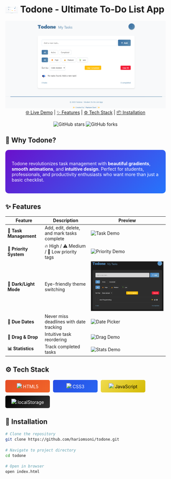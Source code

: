 # <img src="https://github.com/hariomsonihs/Todone/blob/main/todone.png" width="40" align="center"> Todone - Ultimate To-Do List App

<p align="center">
  <img src="https://github.com/hariomsonihs/Todone/blob/main/todone.png" width="600" alt="Todone Demo">
  <br>
  <a href="https://todone-mytask.vercel.app/">🌐 Live Demo</a> | 
  <a href="#features">✨ Features</a> | 
  <a href="#tech-stack">⚙️ Tech Stack</a> | 
  <a href="#installation">📦 Installation</a>
</p>

<div align="center">
  
![GitHub stars](https://github.com/hariomsonihs/todone)
![GitHub forks](#)

</div>

## 🎨 **Why Todone?**

<div style="background: linear-gradient(135deg, #6a11cb 0%, #2575fc 100%); padding: 20px; border-radius: 10px; color: white;">

Todone revolutionizes task management with **beautiful gradients**, **smooth animations**, and **intuitive design**. Perfect for students, professionals, and productivity enthusiasts who want more than just a basic checklist.

</div>

## ✨ **Features**

| Feature | Description | Preview |
|---------|-------------|---------|
| **📝 Task Management** | Add, edit, delete, and mark tasks complete | ![Task Demo](https://i.imgur.com/5XwvEz7.gif) |
| **🎯 Priority System** | 🔥 High / ⚠️ Medium / 🌱 Low priority tags | ![Priority Demo](https://i.imgur.com/JqTf7i3.png) |
| **🌈 Dark/Light Mode** | Eye-friendly theme switching | ![Theme Demo](https://github.com/hariomsonihs/Todone/blob/main/todone-dark.png) |
| **📅 Due Dates** | Never miss deadlines with date tracking | ![Date Picker](https://i.imgur.com/5XwvEz7.gif) |
| **🔄 Drag & Drop** | Intuitive task reordering | ![Drag Demo](https://i.imgur.com/mZ4gq5E.gif) |
| **📊 Statistics** | Track completed tasks | ![Stats Demo](https://i.imgur.com/JqTf7i3.png) |

## ⚙️ **Tech Stack**

<div style="display: flex; flex-wrap: wrap; gap: 10px; margin: 20px 0;">

<div style="background: linear-gradient(135deg, #E44D26 0%, #F16529 100%); padding: 10px; border-radius: 5px; color: white; width: 120px; text-align: center;">
<img src="https://cdn-icons-png.flaticon.com/512/732/732212.png" width="30"> HTML5
</div>

<div style="background: linear-gradient(135deg, #264DE4 0%, #2965F1 100%); padding: 10px; border-radius: 5px; color: white; width: 120px; text-align: center;">
<img src="https://cdn-icons-png.flaticon.com/512/732/732190.png" width="30"> CSS3
</div>

<div style="background: linear-gradient(135deg, #F0DB4F 0%, #D4BB04 100%); padding: 10px; border-radius: 5px; color: black; width: 120px; text-align: center;">
<img src="https://cdn-icons-png.flaticon.com/512/5968/5968292.png" width="30"> JavaScript
</div>

<div style="background: linear-gradient(135deg, #000000 0%, #333333 100%); padding: 10px; border-radius: 5px; color: white; width: 120px; text-align: center;">
<img src="https://cdn-icons-png.flaticon.com/512/888/888859.png" width="30"> localStorage
</div>

</div>

## 🚀 **Installation**

```bash
# Clone the repository
git clone https://github.com/hariomsoni/todone.git

# Navigate to project directory
cd todone

# Open in browser
open index.html
